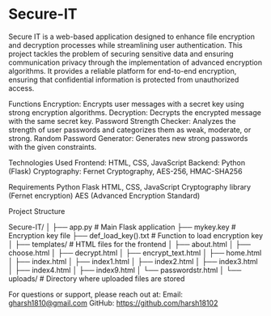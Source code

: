 # Secure-IT

Secure IT is a web-based application designed to enhance file encryption and decryption processes while streamlining user authentication. This project tackles the problem of securing sensitive data and ensuring communication privacy through the implementation of advanced encryption algorithms. It provides a reliable platform for end-to-end encryption, ensuring that confidential information is protected from unauthorized access.

Functions
  Encryption: Encrypts user messages with a secret key using strong encryption algorithms.
  Decryption: Decrypts the encrypted message with the same secret key.
  Password Strength Checker: Analyzes the strength of user passwords and categorizes them as weak, moderate, or strong.
  Random Password Generator: Generates new strong passwords with the given constraints.

Technologies Used
  Frontend: HTML, CSS, JavaScript
  Backend: Python (Flask)
  Cryptography: Fernet Cryptography, AES-256, HMAC-SHA256

Requirements
  Python
  Flask
  HTML, CSS, JavaScript
  Cryptography library (Fernet encryption)
  AES (Advanced Encryption Standard)

Project Structure

Secure-IT/
│
├── app.py                    # Main Flask application
├── mykey.key                 # Encryption key file
├── def_load_key().txt        # Function to load encryption key
│
├── templates/                # HTML files for the frontend
│   ├── about.html
│   ├── choose.html
│   ├── decrypt.html
│   ├── encrypt_text.html
│   ├── home.html
│   ├── index.html
│   ├── index1.html
│   ├── index2.html
│   ├── index3.html
│   ├── index4.html
│   ├── index9.html
│   └── passwordstr.html
│
└── uploads/                  # Directory where uploaded files are stored


For questions or support, please reach out at:
  Email: gharsh1810@gmail.com
  GitHub: https://github.com/harsh18102

